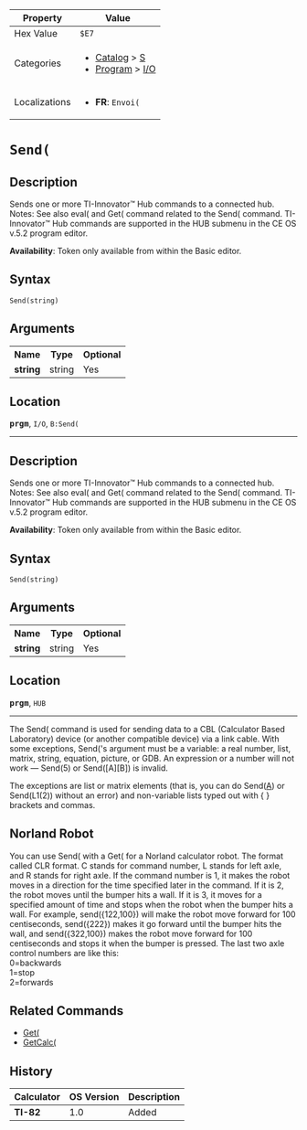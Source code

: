 | Property      | Value |
|---------------|-------|
| Hex Value     | `$E7`|
| Categories    | <ul><li>[Catalog](<../categories/Catalog.md>) > [S](<../categories/Catalog.md#S>)</li><li>[Program](<../categories/Program.md>) > [I/O](<../categories/Program.md#I/O>)</li></ul> |
| Localizations | <ul><li><b>FR</b>: `Envoi(`</li></ul> |

# `Send(`

## Description
Sends one or more TI-Innovator™ Hub commands to a connected hub.
Notes:
See also eval( and Get( command related to the Send( command.
TI-Innovator™ Hub commands are supported in the HUB submenu in the CE OS v.5.2 program editor.


<b>Availability</b>: Token only available from within the Basic editor.

## Syntax
`Send(string)`

## Arguments
<table>
<tr><th>Name</th><th>Type</th><th>Optional</th></tr>

<tr><td><b>string</b></td><td>string</td><td>Yes</td></tr>

</table>

## Location
<tt><kbd><b>prgm</b></kbd></tt>, `I/O`, `B:Send(`
<hr>

## Description
Sends one or more TI-Innovator™ Hub commands to a connected hub.
Notes:
See also eval( and Get( command related to the Send( command.
TI-Innovator™ Hub commands are supported in the HUB submenu in the CE OS v.5.2 program editor.


<b>Availability</b>: Token only available from within the Basic editor.

## Syntax
`Send(string)`

## Arguments
<table>
<tr><th>Name</th><th>Type</th><th>Optional</th></tr>

<tr><td><b>string</b></td><td>string</td><td>Yes</td></tr>

</table>

## Location
<tt><kbd><b>prgm</b></kbd></tt>, `HUB`
<hr>

The Send( command is used for sending data to a CBL (Calculator Based Laboratory) device (or another compatible device) via a link cable. With some exceptions, Send('s argument must be a variable: a real number, list, matrix, string, equation, picture, or GDB. An expression or a number will not work — Send(5) or Send([A][B]) is invalid.

The exceptions are list or matrix elements (that is, you can do Send([A](1,1)) or Send(L1(2)) without an error) and non-variable lists typed out with { } brackets and commas.

## Norland Robot

You can use Send( with a Get( for a Norland calculator robot. The format called CLR format. C stands for command number, L stands for left axle, and R stands for right axle. If the command number is 1, it makes the robot moves in a direction for the time specified later in the command. If it is 2, the robot moves until the bumper hits a wall. If it is 3, it moves for a specified amount of time and stops when the robot when the bumper hits a wall. For example, send({122,100}) will make the robot move forward for 100 centiseconds, send({222}) makes it go forward until the bumper hits the wall, and send({322,100}) makes the robot move forward for 100 centiseconds and stops it when the bumper is pressed. The last two axle control numbers are like this:  
0=backwards  
1=stop  
2=forwards

## Related Commands

*   [Get(](/get)
*   [GetCalc(](/getcalc)

## History
| Calculator | OS Version | Description |
|------------|------------|-------------|
| <b>TI-82</b> | 1.0 | Added |


